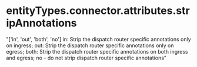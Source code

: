 # entityTypes.connector.attributes.stripAnnotations

"['in', 'out', 'both', 'no'] in: Strip the dispatch router specific annotations only on ingress; out: Strip the dispatch router specific annotations only on egress; both: Strip the dispatch router specific annotations on both ingress and egress; no - do not strip dispatch router specific annotations"

